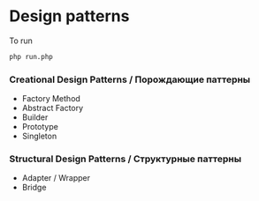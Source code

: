 # Design patterns
To run 
```bash
php run.php
```

### Creational Design Patterns / Порождающие паттерны 
- Factory Method   
- Abstract Factory   
- Builder
- Prototype
- Singleton

### Structural Design Patterns / Структурные паттерны
- Adapter / Wrapper
- Bridge
